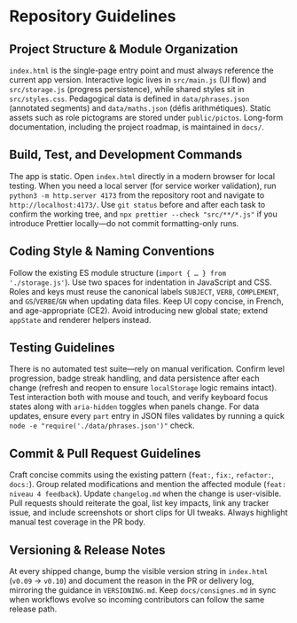 # Repository Guidelines

## Project Structure & Module Organization
`index.html` is the single-page entry point and must always reference the current app version. Interactive logic lives in `src/main.js` (UI flow) and `src/storage.js` (progress persistence), while shared styles sit in `src/styles.css`. Pedagogical data is defined in `data/phrases.json` (annotated segments) and `data/maths.json` (défis arithmétiques). Static assets such as role pictograms are stored under `public/pictos`. Long-form documentation, including the project roadmap, is maintained in `docs/`.

## Build, Test, and Development Commands
The app is static. Open `index.html` directly in a modern browser for local testing. When you need a local server (for service worker validation), run `python3 -m http.server 4173` from the repository root and navigate to `http://localhost:4173/`. Use `git status` before and after each task to confirm the working tree, and `npx prettier --check "src/**/*.js"` if you introduce Prettier locally—do not commit formatting-only runs.

## Coding Style & Naming Conventions
Follow the existing ES module structure (`import { … } from './storage.js'`). Use two spaces for indentation in JavaScript and CSS. Roles and keys must reuse the canonical labels `SUBJECT`, `VERB`, `COMPLEMENT`, and `GS`/`VERBE`/`GN` when updating data files. Keep UI copy concise, in French, and age-appropriate (CE2). Avoid introducing new global state; extend `appState` and renderer helpers instead.

## Testing Guidelines
There is no automated test suite—rely on manual verification. Confirm level progression, badge streak handling, and data persistence after each change (refresh and reopen to ensure `localStorage` logic remains intact). Test interaction both with mouse and touch, and verify keyboard focus states along with `aria-hidden` toggles when panels change. For data updates, ensure every `part` entry in JSON files validates by running a quick `node -e "require('./data/phrases.json')"` check.

## Commit & Pull Request Guidelines
Craft concise commits using the existing pattern (`feat:`, `fix:`, `refactor:`, `docs:`). Group related modifications and mention the affected module (`feat: niveau 4 feedback`). Update `changelog.md` when the change is user-visible. Pull requests should reiterate the goal, list key impacts, link any tracker issue, and include screenshots or short clips for UI tweaks. Always highlight manual test coverage in the PR body.

## Versioning & Release Notes
At every shipped change, bump the visible version string in `index.html` (`v0.09` → `v0.10`) and document the reason in the PR or delivery log, mirroring the guidance in `VERSIONING.md`. Keep `docs/consignes.md` in sync when workflows evolve so incoming contributors can follow the same release path.
